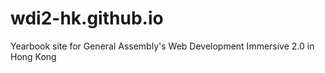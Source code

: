 wdi2-hk.github.io
=================

Yearbook site for General Assembly's Web Development Immersive 2.0 in Hong Kong
